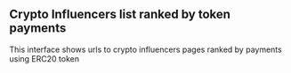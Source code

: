 ## Crypto Influencers list ranked by token payments

This interface shows urls to crypto influencers pages ranked by payments using ERC20 token